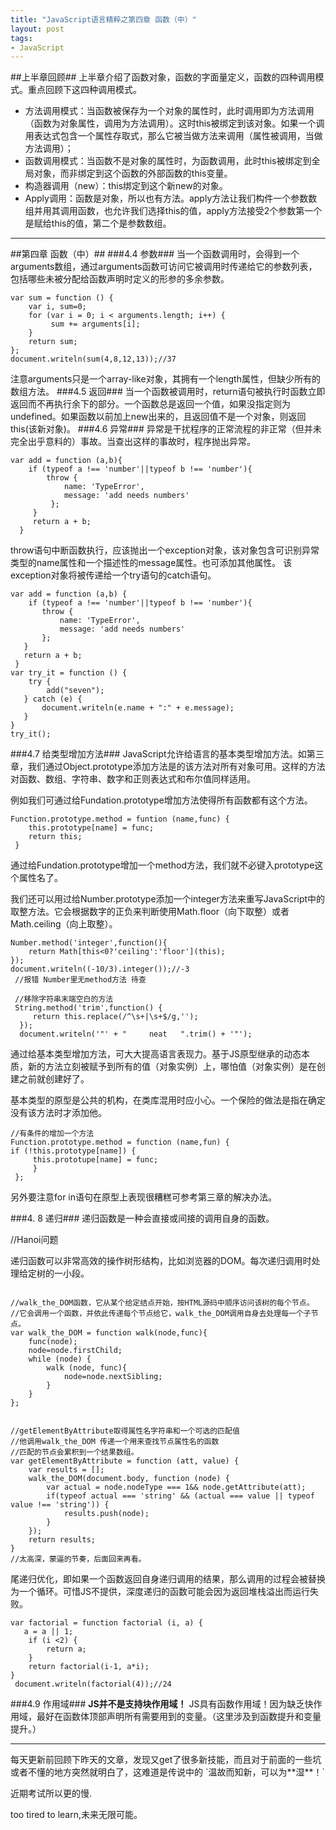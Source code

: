 ```yaml
---
title: "JavaScript语言精粹之第四章 函数（中）"
layout: post
tags:
- JavaScript
---
```



##上半章回顾##
上半章介绍了函数对象，函数的字面量定义，函数的四种调用模式。重点回顾下这四种调用模式。

+ 方法调用模式：当函数被保存为一个对象的属性时，此时调用即为方法调用（函数为对象属性，调用为方法调用）。这时this被绑定到该对象。如果一个调用表达式包含一个属性存取式，那么它被当做方法来调用（属性被调用，当做方法调用）；
+ 函数调用模式：当函数不是对象的属性时，为函数调用，此时this被绑定到全局对象，而非绑定到这个函数的外部函数的this变量。
+ 构造器调用（new）：this绑定到这个新new的对象。
+ Apply调用：函数是对象，所以也有方法。apply方法让我们构件一个参数数组并用其调用函数，也允许我们选择this的值，apply方法接受2个参数第一个是赋给this的值，第二个是参数数组。

---

##第四章 函数（中）##
###4.4  参数###
当一个函数调用时，会得到一个arguments数组，通过arguments函数可访问它被调用时传递给它的参数列表，包括哪些未被分配给函数声明时定义的形参的多余参数。

    var sum = function () {
	    var i, sum=0;
	    for (var i = 0; i < arguments.length; i++) {
		     sum += arguments[i];
	    }
	    return sum;
    };
    document.writeln(sum(4,8,12,13));//37
注意arguments只是一个array-like对象，其拥有一个length属性，但缺少所有的数组方法。
###4.5  返回###
当一个函数被调用时，return语句被执行时函数立即返回而不再执行余下的部分。一个函数总是返回一个值，如果没指定则为undefined。如果函数以前加上new出来的，且返回值不是一个对象，则返回
this(该新对象)。
###4.6 异常###
异常是干扰程序的正常流程的非正常（但并未完全出乎意料的）事故。当查出这样的事故时，程序抛出异常。

    var add = function (a,b){
	    if (typeof a !== 'number'||typeof b !== 'number'){
		    throw {
			    name: 'TypeError',
			    message: 'add needs numbers'
		     };
	     }
	     return a + b;
      }
throw语句中断函数执行，应该抛出一个exception对象，该对象包含可识别异常类型的name属性和一个描述性的message属性。也可添加其他属性。
该exception对象将被传递给一个try语句的catch语句。

    var add = function (a,b) {
	    if (typeof a !== 'number'||typeof b !== 'number'){
		   throw {
			   name: 'TypeError',
			   message: 'add needs numbers'
		   };
	   }
	   return a + b;
     }
    var try_it = function () {
	    try {
		    add("seven");
	   } catch (e) {
		   document.writeln(e.name + ":" + e.message);
	   }
    }
    try_it();
###4.7  给类型增加方法###
JavaScript允许给语言的基本类型增加方法。如第三章，我们通过Object.prototype添加方法是的该方法对所有对象可用。这样的方法对函数、数组、字符串、数字和正则表达式和布尔值同样适用。

例如我们可通过给Fundation.prototype增加方法使得所有函数都有这个方法。

    Function.prototype.method = funtion (name,func) {
	    this.prototype[name] = func;
	    return this;
     }
通过给Fundation.prototype增加一个method方法，我们就不必键入prototype这个属性名了。

我们还可以用过给Number.prototype添加一个integer方法来重写JavaScript中的取整方法。它会根据数字的正负来判断使用Math.floor（向下取整）或者Math.ceiling（向上取整）。

    Number.method('integer',function(){
	    return Math[this<0?'ceiling':'floor'](this);
    });
    document.writeln((-10/3).integer());//-3
     //报错 Number里无method方法 待查

     //移除字符串末端空白的方法
     String.method('trim',function() {
	     return this.replace(/^\s+|\s+$/g,'');
      });
      document.writeln('"' + "     neat   ".trim() + '"');

通过给基本类型增加方法，可大大提高语言表现力。基于JS原型继承的动态本质，新的方法立刻被赋予到所有的值（对象实例）上，哪怕值（对象实例）是在创建之前就创建好了。

基本类型的原型是公共的机构，在类库混用时应小心。一个保险的做法是指在确定没有该方法时才添加他。

    //有条件的增加一个方法
    Function.prototype.method = function (name,fun) {
    if (!this.prototype[name]) {
         this.prototupe[name] = func;
         }
     };
另外要注意for in语句在原型上表现很糟糕可参考第三章的解决办法。

###4. 8 递归###
递归函数是一种会直接或间接的调用自身的函数。

//Hanoi问题

递归函数可以非常高效的操作树形结构，比如浏览器的DOM。每次递归调用时处理给定树的一小段。
<pre><code>
//walk_the_DOM函数，它从某个给定结点开始，按HTML源码中顺序访问该树的每个节点。
//它会调用一个函数，并依此传递每个节点给它，walk_the_DOM调用自身去处理每一个子节点。
var walk_the_DOM = function walk(node,func){
	func(node);
	node=node.firstChild;
	while (node) {
		walk (node, func){
			node=node.nextSibling;
		}
	}
};


//getElementByAttribute取得属性名字符串和一个可选的匹配值
//他调用walk_the_DOM 传递一个用来查找节点属性名的函数
//匹配的节点会累积到一个结果数组。
var getElementByAttribute = function (att, value) {
	var results = [];
	walk_the_DOM(document.body, function (node) {
		var actual = node.nodeType === 1&& node.getAttribute(att);
		if(typeof actual === 'string' && (actual === value || typeof value !== 'string')) {
			results.push(node);
		}
	});
	return results;
}
//太高深，蒙逼的节奏，后面回来再看。
</pre></code>
尾递归优化，即如果一个函数返回自身递归调用的结果，那么调用的过程会被替换为一个循环。可惜JS不提供，深度递归的函数可能会因为返回堆栈溢出而运行失败。

    var factorial = function factorial (i, a) {
	   a = a || 1;
	    if (i <2) {
		    return a;
	    }
	    return factorial(i-1, a*i);
    }
     document.writeln(factorial(4));//24

###4.9  作用域###
**JS并不是支持块作用域！** JS具有函数作用域！因为缺乏快作用域，最好在函数体顶部声明所有需要用到的变量。（这里涉及到函数提升和变量提升。）

<hr>
每天更新前回顾下昨天的文章，发现又get了很多新技能，而且对于前面的一些坑或者不懂的地方突然就明白了，这难道是传说中的 `温故而知新，可以为**湿**！`

近期考试所以更的慢.

too tired to learn,未来无限可能。
